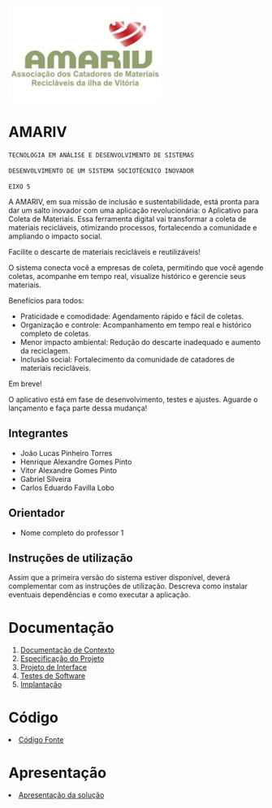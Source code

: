 <img src="/imgs/rsz_sdsdsdsdsd.png" width="300">

# AMARIV

`TECNOLOGIA EM ANÁLISE E DESENVOLVIMENTO DE SISTEMAS`

`DESENVOLVIMENTO DE UM SISTEMA SOCIOTÉCNICO INOVADOR`

`EIXO 5`

A AMARIV, em sua missão de inclusão e sustentabilidade, está pronta para dar um salto inovador com uma aplicação revolucionária: o Aplicativo para Coleta de Materiais. Essa ferramenta digital vai transformar a coleta de materiais recicláveis, otimizando processos, fortalecendo a comunidade e ampliando o impacto social.

Facilite o descarte de materiais recicláveis e reutilizáveis!

O sistema conecta você a empresas de coleta, permitindo que você agende coletas, acompanhe em tempo real, visualize histórico e gerencie seus materiais.

Benefícios para todos:


   * Praticidade e comodidade: Agendamento rápido e fácil de coletas.
   * Organização e controle: Acompanhamento em tempo real e histórico completo de coletas.
   * Menor impacto ambiental: Redução do descarte inadequado e aumento da reciclagem.
   * Inclusão social: Fortalecimento da comunidade de catadores de materiais recicláveis.



Em breve!

O aplicativo está em fase de desenvolvimento, testes e ajustes. Aguarde o lançamento e faça parte dessa mudança!



## Integrantes

* João Lucas Pinheiro Torres
* Henrique Alexandre Gomes Pinto
* Vitor Alexandre Gomes Pinto
* Gabriel Silveira
* Carlos Eduardo Favilla Lobo

## Orientador

* Nome completo do professor 1

## Instruções de utilização

Assim que a primeira versão do sistema estiver disponível, deverá complementar com as instruções de utilização. Descreva como instalar eventuais dependências e como executar a aplicação.

# Documentação

<ol>
<li><a href="docs/01-Documentação de Contexto.md"> Documentação de Contexto</a></li>
<li><a href="docs/02-Especificação do Projeto.md"> Especificação do Projeto</a></li>
<li><a href="docs/03-Projeto de Interface.md"> Projeto de Interface</a></li>
<li><a href="docs/04-Testes de Software.md"> Testes de Software</a></li>
<li><a href="docs/05-Implantação.md"> Implantação</a></li>
</ol>

# Código

<li><a href="src/README.md"> Código Fonte</a></li>

# Apresentação

<li><a href="presentation/README.md"> Apresentação da solução</a></li>

